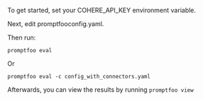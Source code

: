 To get started, set your COHERE_API_KEY environment variable.

Next, edit promptfooconfig.yaml.

Then run:

```
promptfoo eval
```

Or

```
promptfoo eval -c config_with_connectors.yaml
```

Afterwards, you can view the results by running `promptfoo view`
